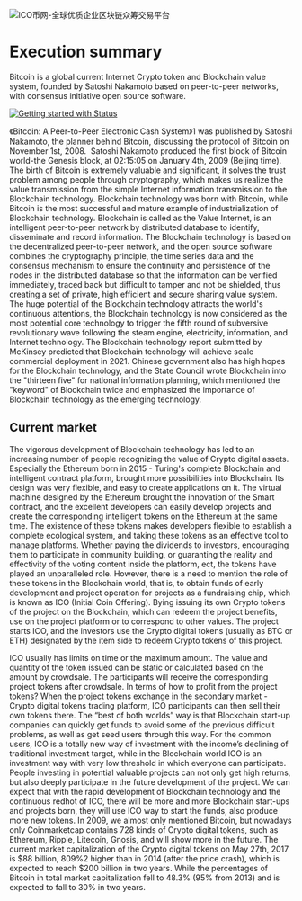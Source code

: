 ![ICO币网-全球优质企业区块链众筹交易平台](http://www.icocoin.org/logo/icocoin2.png "ICO币网-全球优质企业区块链众筹交易平台")
# Execution summary
Bitcoin is a global current Internet Crypto token and Blockchain value system, founded by Satoshi Nakamoto based on peer-to-peer networks, with consensus initiative open source software.

[![Getting started with Status](http://118.190.78.127/spv.jpg)](https://imgcache.qq.com/tencentvideo_v1/playerv3/TPout.swf?max_age=86400&v=20161117&vid=h0531sol9qv&auto=0 "Getting started with Status")

《Bitcoin: A Peer-to-Peer Electronic Cash System》1 was published by Satoshi Nakamoto, the planner behind Bitcoin, discussing the protocol of Bitcoin on November 1st, 2008. 
Satoshi Nakamoto produced the first block of Bitcoin world-the Genesis block, at 02:15:05 on January 4th, 2009 (Beijing time).
The birth of Bitcoin is extremely valuable and significant, it solves the trust problem among people through cryptography, which makes us realize the value transmission from the simple Internet information transmission to the Blockchain technology.
Blockchain technology was born with Bitcoin, while Bitcoin is the most successful and mature example of industrialization of Blockchain technology.
Blockchain is called as the Value Internet, is an intelligent peer-to-peer network by distributed database to identify, disseminate and record information. The Blockchain technology is based on the decentralized peer-to-peer network, and the open source software combines the cryptography principle, the time series data and the consensus mechanism to ensure the continuity and persistence of the nodes in the distributed database so that the information can be verified immediately, traced back but difficult to tamper and not be shielded, thus creating a set of private, high efficient and secure sharing value system.
The huge potential of the Blockchain technology attracts the world's continuous attentions, the Blockchain technology is now considered as the most potential core technology to trigger the fifth round of subversive revolutionary wave following the steam engine, electricity, information, and Internet technology. The Blockchain technology report submitted by McKinsey predicted that Blockchain technology will achieve scale commercial deployment in 2021.
Chinese government also has high hopes for the Blockchain technology, and the State Council wrote Blockchain into the "thirteen five" for national information planning, which mentioned the "keyword" of Blockchain twice and emphasized the importance of Blockchain technology as the emerging technology.
## Current market
The vigorous development of Blockchain technology has led to an increasing number of people recognizing the value of Crypto digital assets. Especially the Ethereum born in 2015 - Turing's complete Blockchain and intelligent contract platform, brought more possibilities into Blockchain. Its design was very flexible, and easy to create applications on it. The virtual machine designed by the Ethereum brought the innovation of the Smart contract, and the excellent developers can easily develop projects and create the corresponding intelligent tokens on the Ethereum at the same time.
The existence of these tokens makes developers flexible to establish a complete ecological system, and taking these tokens as an effective tool to manage platforms. Whether paying the dividends to investors, encouraging them to participate in community building, or guaranting the reality and effectivity of the voting content inside the platform, ect, the tokens have played an unparalleled role. However, there is a need to mention the role of these tokens in the Blockchain world, that is, to obtain funds of early development and project operation for projects as a fundraising chip, which is known as ICO (Initial Coin Offering).
Bying issuing its own Crypto tokens of the project on the Blockchain, which can redeem the project benefits, use on the project platform or to correspond to other values. The project starts ICO, and the investors use the Crypto digital tokens (usually as BTC or ETH) designated by the item side to redeem Crypto tokens of this project.

ICO usually has limits on time or the maximum amount. The value and quantity of the token issued can be static or calculated based on the amount by crowdsale. The participants will receive the corresponding project tokens after crowdsale. In terms of how to profit from the project tokens? When the project tokens exchange in the secondary market - Crypto digital tokens trading platform, ICO participants can then sell their own tokens there.
The “best of both worlds” way is that Blockchain start-up companies can quickly get funds to avoid some of the previous difficult problems, as well as get seed users through this way. For the common users, ICO is a totally new way of investment with the income’s declining of traditional investment target, while in the Blockchain world ICO is an investment way with very low threshold in which everyone can participate. People investing in potential valuable projects can not only get high returns, but also deeply participate in the future development of the project.
We can expect that with the rapid development of Blockchain technology and  the continuous redhot of ICO, there will be more and more Blockchain start-ups and projects born, they will use ICO way to start the funds, also produce more new tokens.
In 2009, we almost only mentioned Bitcoin, but nowadays only Coinmarketcap contains 728 kinds of Crypto digital tokens, such as Ethereum, Ripple, Litecoin, Gnosis, and will show more in the future.
The current market capitalization of the Crypto digital tokens on May 27th, 2017 is $88 billion, 809%2 higher than in 2014 (after the price crash), which is expected to reach $200 billion in two years. While the percentages of Bitcoin in total market capitalization fell to 48.3% (95% from 2013) and is expected to fall to 30% in two years. 


